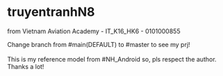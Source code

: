 # truyentranhN8
from Vietnam Aviation Academy - IT_K16_HK6 - 0101000855

Change branch from #main(DEFAULT) to #master to see my prj! <br><br>
This is my reference model from #NH_Android so, pls respect the author. Thanks a lot!
